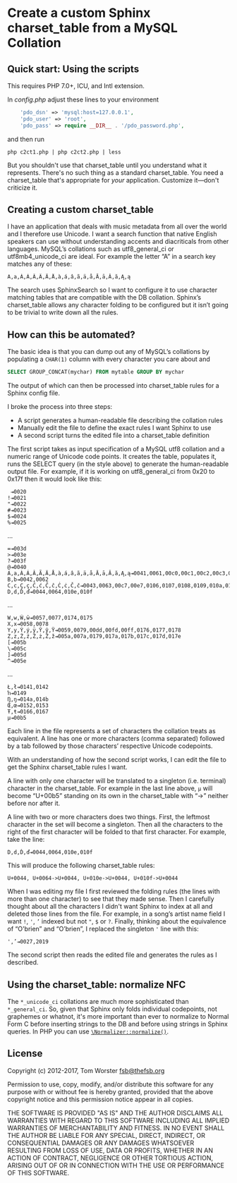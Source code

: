 Create a custom Sphinx charset_table from a MySQL Collation
=====

Quick start: Using the scripts
----

This requires PHP 7.0+, ICU, and Intl extension.

In *config.php* adjust these lines to your environment

```php
    'pdo_dsn' => 'mysql:host=127.0.0.1',
    'pdo_user' => 'root',
    'pdo_pass' => require __DIR__ . '/pdo_password.php',
```

and then run

```
php c2ct1.php | php c2ct2.php | less
```

But you shouldn't use that charset_table until you understand what it represents.
There's no such thing as a standard charset_table. You need a charset_table
that's appropriate for *your* application. Customize it—don't criticize it.


Creating a custom charset_table
----

I have an application that deals with music metadata from all over the world and
I therefore use Unicode. I want a search function that native English speakers can
use without understanding accents and diacriticals from other languages. MySQL’s
collations such as utf8_general_ci or utf8mb4_unicode_ci are ideal. For example
the letter “A” in a search key matches any of these:

```
A,a,À,Á,Â,Ã,Ä,Å,à,á,â,ã,ä,å,Ā,ā,Ă,ă,Ą,ą
```

The search uses SphinxSearch so I want to configure it to use character matching
tables that are compatible with the DB collation. Sphinx’s charset_table allows any
character folding to be configured but it isn’t going to be trivial to write down
all the rules.




How can this be automated?
-----

The basic idea is that you can dump out any of MySQL’s collations by populating a
`CHAR(1)` column with every character you care about and

```sql
SELECT GROUP_CONCAT(mychar) FROM mytable GROUP BY mychar
```

The output of which can then be processed into charset_table rules for a Sphinx config file.

I broke the process into three steps:

* A script generates a human-readable file describing the collation rules
* Manually edit the file to define the exact rules I want Sphinx to use
* A second script turns the edited file into a charset_table definition

The first script takes as input specification of a MySQL utf8 collation and a numeric
range of Unicode code points. It creates the table, populates it, runs the SELECT
query (in the style above) to generate the human-readable output file. For example,
if it is working on utf8_general_ci from 0x20 to 0x17f then it would look like this:


	 ⇥0020
	!⇥0021
	"⇥0022
	#⇥0023
	$⇥0024
	%⇥0025

…

	=⇥003d
	>⇥003e
	?⇥003f
	@⇥0040
	A,a,À,Á,Â,Ã,Ä,Å,à,á,â,ã,ä,å,Ā,ā,Ă,ă,Ą,ą⇥0041,0061,00c0,00c1,00c2,00c3,0c4,00c5,00e0,00e1,00e2,00e3,00e4,00e5,0100,0101,0102,0103,0104,0105
	B,b⇥0042,0062
	C,c,Ç,ç,Ć,ć,Ĉ,ĉ,Ċ,ċ,Č,č⇥0043,0063,00c7,00e7,0106,0107,0108,0109,010a,010b,010c,010d
	D,d,Ď,ď⇥0044,0064,010e,010f

…

	W,w,Ŵ,ŵ⇥0057,0077,0174,0175
	X,x⇥0058,0078
	Y,y,Ý,ý,ÿ,Ŷ,ŷ,Ÿ⇥0059,0079,00dd,00fd,00ff,0176,0177,0178
	Z,z,Ź,ź,Ż,ż,Ž,ž⇥005a,007a,0179,017a,017b,017c,017d,017e
	[⇥005b
	\⇥005c
	]⇥005d
	^⇥005e

…

	Ł,ł⇥0141,0142
	ŉ⇥0149
	Ŋ,ŋ⇥014a,014b
	Œ,œ⇥0152,0153
	Ŧ,ŧ⇥0166,0167
	µ⇥00b5

Each line in the file represents a set of characters the collation treats as equivalent.
A line has one or more characters (comma separated) followed by a tab followed by
those characters’ respective Unicode codepoints.

With an understanding of how the second script works, I can edit the file to get the
Sphinx charset_table rules I want.

A line with only one character will be translated to a singleton (i.e. terminal) character
in the charset_table. For example in the last line above, `µ` will become
“U+00b5” standing on its own in the charset_table with “-&gt;” neither before nor after
it.

A line with two or more characters does two things. First, the leftmost character in the
set will become a singleton. Then all the characters to the right of the first character
will be folded to that first character. For example, take the line:

```
D,d,Ď,ď⇥0044,0064,010e,010f
```

This will produce the following charset_table rules:

```
U+0044, U+0064->U+0044, U+010e->U+0044, U+010f->U+0044
```

When I was editing my file I first reviewed the folding rules (the lines with more than
one character) to see that they made sense. Then I carefully thought about all the
characters I didn't want Sphinx to index at all and deleted those lines from the file.
For example, in a song’s artist name field I want `!`, `'`,
`’` indexed but not `"`, `$` or
`?`. Finally, thinking about the equivalence of “O'brien” and “O’brien”,
I replaced the singleton `'` line with this:

```
',’⇥0027,2019
```

The second script then reads the edited file and generates the rules as I described.

Using the charset_table: normalize NFC
----

The `*_unicode_ci` collations are much more sophisticated than `*_general_ci`. So,
given that Sphinx only folds individual codepoints, not graphemes or whatnot, it's more
important than ever to normalize to Normal Form C before inserting strings to
the DB and before using strings in Sphinx queries. In PHP you can use
[`\Normalizer::normalize()`](https://secure.php.net/manual/en/normalizer.normalize.php).


License
-----

Copyright (c) 2012-2017, Tom Worster <fsb@thefsb.org>

Permission to use, copy, modify, and/or distribute this software for any purpose with or without fee is hereby granted, provided that the above copyright notice and this permission notice appear in all copies.

THE SOFTWARE IS PROVIDED "AS IS" AND THE AUTHOR DISCLAIMS ALL WARRANTIES WITH REGARD TO THIS SOFTWARE INCLUDING ALL IMPLIED WARRANTIES OF MERCHANTABILITY AND FITNESS. IN NO EVENT SHALL THE AUTHOR BE LIABLE FOR ANY SPECIAL, DIRECT, INDIRECT, OR CONSEQUENTIAL DAMAGES OR ANY DAMAGES WHATSOEVER RESULTING FROM LOSS OF USE, DATA OR PROFITS, WHETHER IN AN ACTION OF CONTRACT, NEGLIGENCE OR OTHER TORTIOUS ACTION, ARISING OUT OF OR IN CONNECTION WITH THE USE OR PERFORMANCE OF THIS SOFTWARE.
